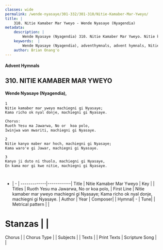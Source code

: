 ```yaml
---
classes: wide
permalink: /wende-nyasaye/301-332/301-310/Nitie-Kamaber-Mar-Yweyo/
title: |
    310. Nitie Kamaber Mar Yweyo - Wende Nyasaye (Nyagendia)
metadata:
    description: |
        Wende Nyasaye (Nyagendia) 310. Nitie Kamaber Mar Yweyo. Nitie kamaber mar yweyo machiegni gi Nyasaye; Kama richo ok nyal donje, machiegni gi Nyasaye.  Chorus: Ruoth Yesu ma Jawarwa, No or  koa polo, Iwinjwa wan mwariti, machiegni gi Nyasaye.  
    keywords:  |
        Wende Nyasaye (Nyagendia), adventhymnals, advent hymnals, Nitie Kamaber Mar Yweyo, Nitie kamaber mar yweyo machiegni gi Nyasaye; Kama richo ok nyal donje, machiegni gi Nyasaye.. Ruoth Yesu ma Jawarwa, No or  koa polo,
    author: Brian Onang'o
---
```


#### Advent Hymnals
## 310. NITIE KAMABER MAR YWEYO
####  Wende Nyasaye (Nyagendia),

```txt
1
Nitie kamaber mar yweyo machiegni gi Nyasaye;
Kama richo ok nyal donje, machiegni gi Nyasaye.

Chorus:
Ruoth Yesu ma Jawarwa, No or  koa polo,
Iwinjwa wan mwariti, machiegni gi Nyasaye.

2
Nitie kanyo maber mar hoch, machiegni gi Nyasaye;
Kama waro'e gi Jawar, machiegni gi Nyasaye.

3
Kanyo ji duto ni thuolo, machiegni gi Nyasaye,
En kama mor gi kwe nitie, machiegni gi Nyasaye.




```

- |   -  |
-------------|------------|
Title | Nitie Kamaber Mar Yweyo |
Key |  |
Titles | Ruoth Yesu ma Jawarwa, No or  koa polo, |
First Line | Nitie kamaber mar yweyo machiegni gi Nyasaye; Kama richo ok nyal donje, machiegni gi Nyasaye. |
Author | 
Year | 
Composer| |
Hymnal|  - |
Tune|  |
Metrical pattern | |
# Stanzas |  |
Chorus |  |
Chorus Type |  |
Subjects | |
Texts |  |
Print Texts | 
Scripture Song |  |
    
